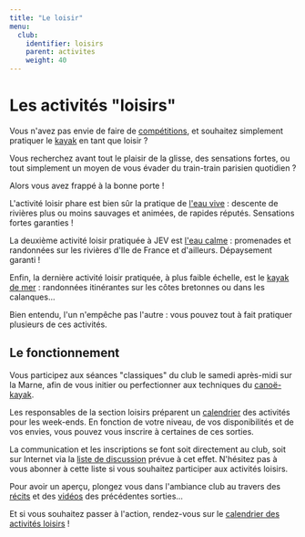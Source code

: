 ```yaml
---
title: "Le loisir"
menu:
  club:
    identifier: loisirs
    parent: activites
    weight: 40
---
```


# Les activités "loisirs"

Vous n'avez pas envie de faire de [compétitions](/club/activites/competition/), et souhaitez simplement pratiquer le [kayak](/canoe-kayak/) en tant que loisir ?

Vous recherchez avant tout le plaisir de la glisse, des sensations fortes, ou tout simplement un moyen de vous évader du train-train parisien quotidien ?

Alors vous avez frappé à la bonne porte !

L'activité loisir phare est bien sûr la pratique de [l'eau vive](/club/activites/loisirs/eau-vive/) : descente de rivières plus ou moins sauvages et animées, de rapides réputés. Sensations fortes garanties !

La deuxième activité loisir pratiquée à JEV est [l'eau calme](/club/activites/loisirs/eau-calme/) : promenades et randonnées sur les rivières d'Ile de France et d'ailleurs. Dépaysement garanti !

Enfin, la dernière activité loisir pratiquée, à plus faible échelle, est le [kayak de mer](/club/activites/loisirs/mer/) : randonnées itinérantes sur les côtes bretonnes ou dans les calanques...

Bien entendu, l'un n'empêche pas l'autre : vous pouvez tout à fait pratiquer plusieurs de ces activités.

## Le fonctionnement

Vous participez aux séances "classiques" du club le samedi après-midi sur la Marne, afin de vous initier ou perfectionner aux techniques du [canoë-kayak](/canoe-kayak/).

Les responsables de la section loisirs préparent un [calendrier](/adherents/calendrier/) des activités pour les week-ends. En fonction de votre niveau, de vos disponibilités et de vos envies, vous pouvez vous inscrire à certaines de ces sorties.

La communication et les inscriptions se font soit directement au club, soit sur Internet via la [liste de discussion](/adherents/listes-de-discussion/) prévue à cet effet. N'hésitez pas à vous abonner à cette liste si vous souhaitez participer aux activités loisirs.

Pour avoir un aperçu, plongez vous dans l'ambiance club au travers des [récits](/adherents/activites/loisirs/) et des [vidéos](/adherents/multimedia/) des précédentes sorties...

Et si vous souhaitez passer à l'action, rendez-vous sur le [calendrier des activités loisirs](/adherents/calendrier/loisirs/) !

